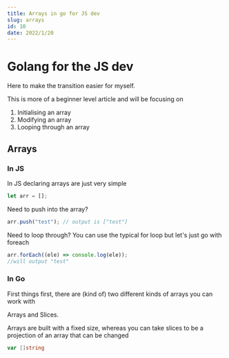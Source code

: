 ```yaml
---
title: Arrays in go for JS dev
slug: arrays
id: 10
date: 2022/1/20
---
```


# Golang for the JS dev

Here to make the transition easier for myself.

This is more of a beginner level article and will be focusing on

1. Initialising an array
2. Modifying an array
3. Looping through an array

## Arrays

### In JS

In JS declaring arrays are just very simple

```js
let arr = [];
```

Need to push into the array?

```js
arr.push("test"); // output is ["test"]
```

Need to loop through? You can use the typical for loop but let's just go with foreach

```js
arr.forEach((ele) => console.log(ele));
//will output "test"
```

### In Go

First things first, there are (kind of) two different kinds of arrays you can work with

Arrays and Slices.

Arrays are built with a fixed size, whereas you can take slices to be a projection of an array that can be changed

```go
var []string 

```